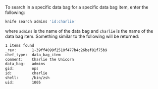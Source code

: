 To search in a specific data bag for a specific data bag item, enter the
following:

``` bash
knife search admins 'id:charlie'
```

where `admins` is the name of the data bag and `charlie` is the name of
the data bag item. Something similar to the following will be returned:

``` bash
1 items found
_rev:       1-39ff4099f2510f477b4c26bef81f75b9
chef_type:  data_bag_item
comment:    Charlie the Unicorn
data_bag:   admins
gid:        ops
id:         charlie
shell:      /bin/zsh
uid:        1005
```
